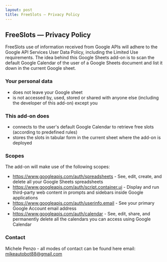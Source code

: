 ```yaml
---
layout: post
title: FreeSlots — Privacy Policy
---
```


## FreeSlots — Privacy Policy
FreeSlots use of information received from Google APIs will adhere to the Google API Services User Data Policy, including the Limited Use requirements.
The idea behind this Google Sheets add-on is to scan the default Google Calendar of the user of a Google Sheets document and list it down in the current Google sheet.

### Your personal data
- does not leave your Google sheet
- is not accessed by, used, stored or shared with anyone else (including the developer of this add-on) except you

### This add-on does
- connects to the user's default Google Calendar to retrieve free slots (according to predefined rules)
- stores the slots in tabular form in the current sheet where the add-on is deployed

### Scopes
The add-on will make use of the following scopes:
- https://www.googleapis.com/auth/spreadsheets - See, edit, create, and delete all your Google Sheets spreadsheets
- https://www.googleapis.com/auth/script.container.ui - Display and run third-party web content in prompts and sidebars inside Google applications	
- https://www.googleapis.com/auth/userinfo.email - See your primary Google Account email address	
- https://www.googleapis.com/auth/calendar - See, edit, share, and permanently delete all the calendars you can access using Google Calendar	

### Contact
Michele Penzo - all modes of contact can be found here
email: [mikeautobot88@gmail.com](mailto:mikeautobot88@gmail.com)
